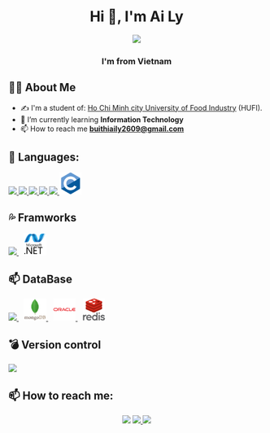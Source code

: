 <h1 align="center">Hi 👋, I'm Ai Ly</h1>
<p align="center"><img src="https://img.icons8.com/color/48/000000/vietnam-circular.png"/></p>
<h3 align="center">I'm from Vietnam </h3>

## 🙋‍♂️ About Me
- ✍ I'm a student of: [Ho Chi Minh city University of Food Industry](https://hufi.edu.vn/) (HUFI).
- 🌱 I’m currently learning **Information Technology**
- 📫 How to reach me **buithiaily2609@gmail.com**



## 🚀 Languages:

<p align="left"> 
    <a href="https://www.java.com" target="_blank">  </a>
    <a href="https://docs.microsoft.com/en-us/dotnet/csharp/" target="_blank"> <img src="https://img.icons8.com/ios-filled/50/000000/c-sharp-logo.png"/> </a>
    <a href="https://developer.mozilla.org/en-US/docs/Web/JavaScript" target="_blank"> <img src="https://img.icons8.com/color/48/000000/javascript.png"/> </a> 
    <a href="https://www.w3.org/html/" target="_blank"> <img src="https://img.icons8.com/color/48/000000/html-5.png"/> </a> 
    <a href="https://www.w3schools.com/css/" target="_blank"> <img src="https://img.icons8.com/color/48/000000/css3.png"/> </a> 
    <a href="https://www.python.org" target="_blank"> <img src="https://img.icons8.com/color/48/000000/python.png"/> </a> 
    <a style="padding-right:8px;" href="https://codelearn.io/learning/c-for-beginners" target="_blank"><img src="https://raw.githubusercontent.com/devicons/devicon/master/icons/c/c-original.svg" width="44px"; /></a>
 </a>
    
</p>


    

## 💦 Framworks 

<p align="left"> 
    <a style="padding-right:10px;" href="https://getbootstrap.com" target="_blank" > <img src="https://img.icons8.com/color/48/000000/bootstrap.png"/> </a> 
     <a href="#" target="_blank"> <img src="https://raw.githubusercontent.com/devicons/devicon/master/icons/dot-net/dot-net-original-wordmark.svg" width="44px"/> </a> 

 </p>
 


 ## 📫 DataBase 
 <p align="left"> 
    <a style="padding-right:10px;" href="https://www.microsoft.com/en-us/sql-server/sql-server-2019" target="_blank" >
    <img src="https://img.icons8.com/ios/50/000000/sql.png"width="44px";/> </a>
     <a style="padding-right:10px;" href="https://www.mongodb.com/" target="_blank" >
     <img src="https://raw.githubusercontent.com/devicons/devicon/master/icons/mongodb/mongodb-original-wordmark.svg" width="44px";/> </a>
     <a style="padding-right:10px;" href="https://docs.oracle.com/en/" target="_blank" >
     <img src="https://raw.githubusercontent.com/devicons/devicon/master/icons/oracle/oracle-original.svg"width="44px";/> </a>
      <a style="padding-right:10px;" href="https://redis.io/" target="_blank" >
      <img src="https://raw.githubusercontent.com/devicons/devicon/master/icons/redis/redis-original-wordmark.svg"width="44px";/> </a>
     
 </p>

 ## 💣 Version control 
<p align="left">
    <a href="https://getbootstrap.com" target="_blank"> <img src="https://camo.githubusercontent.com/fbfcb9e3dc648adc93bef37c718db16c52f617ad055a26de6dc3c21865c3321d/68747470733a2f2f7777772e766563746f726c6f676f2e7a6f6e652f6c6f676f732f6769742d73636d2f6769742d73636d2d69636f6e2e737667" width="44px"/> </a> 
</p>




##  📫 How to reach me:

<p align="center">
  <a href = "https://www.facebook.com/buithiaily.profile">
  <img src="https://raw.githubusercontent.com/rahuldkjain/github-profile-readme-generator/master/src/images/icons/Social/facebook.svg" width="40px"/></a>
  
  <a href="https://github.com/aily26092001" alt="Github">
    <img src="https://img.icons8.com/fluent/48/000000/github.png"/>
  </a> 
  <a href="mailto:buithiaily2609@gmail.com" alt="Email">
    <img src="https://img.icons8.com/fluent/48/000000/mailing.png"/>
  </a>
</p>


